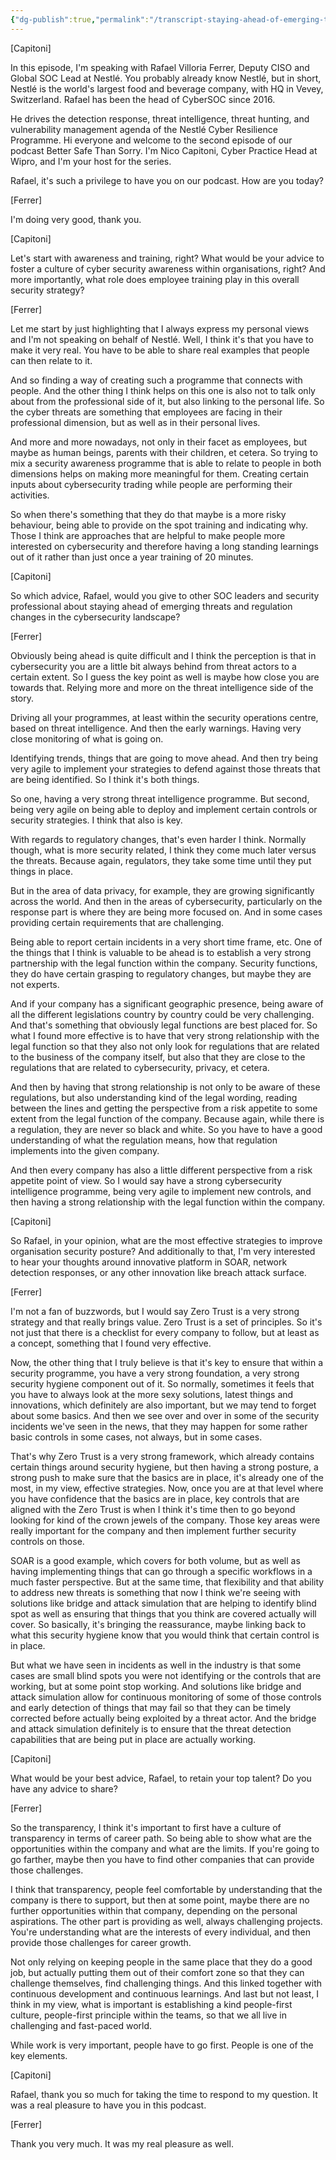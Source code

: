 ```yaml
---
{"dg-publish":true,"permalink":"/transcript-staying-ahead-of-emerging-threats-a-conversation-with-rafael-villoria-ferrer-from-nestle/"}
---
```



\[Capitoni\]

In this episode, I'm speaking with Rafael Villoria Ferrer, Deputy CISO and Global SOC Lead at Nestlé. You probably already know Nestlé, but in short, Nestlé is the world's largest food and beverage company, with HQ in Vevey, Switzerland. Rafael has been the head of CyberSOC since 2016.

He drives the detection response, threat intelligence, threat hunting, and vulnerability management agenda of the Nestlé Cyber Resilience Programme. Hi everyone and welcome to the second episode of our podcast Better Safe Than Sorry. I'm Nico Capitoni, Cyber Practice Head at Wipro, and I'm your host for the series.

Rafael, it's such a privilege to have you on our podcast. How are you today?

  

\[Ferrer\]

I'm doing very good, thank you.

\[Capitoni\]

Let's start with awareness and training, right? What would be your advice to foster a culture of cyber security awareness within organisations, right? And more importantly, what role does employee training play in this overall security strategy?

\[Ferrer\]

Let me start by just highlighting that I always express my personal views and I'm not speaking on behalf of Nestlé. Well, I think it's that you have to make it very real. You have to be able to share real examples that people can then relate to it.

And so finding a way of creating such a programme that connects with people. And the other thing I think helps on this one is also not to talk only about from the professional side of it, but also linking to the personal life. So the cyber threats are something that employees are facing in their professional dimension, but as well as in their personal lives.

And more and more nowadays, not only in their facet as employees, but maybe as human beings, parents with their children, et cetera. So trying to mix a security awareness programme that is able to relate to people in both dimensions helps on making more meaningful for them. Creating certain inputs about cybersecurity trading while people are performing their activities.

So when there's something that they do that maybe is a more risky behaviour, being able to provide on the spot training and indicating why. Those I think are approaches that are helpful to make people more interested on cybersecurity and therefore having a long standing learnings out of it rather than just once a year training of 20 minutes.

\[Capitoni\]

So which advice, Rafael, would you give to other SOC leaders and security professional about staying ahead of emerging threats and regulation changes in the cybersecurity landscape?

\[Ferrer\]

Obviously being ahead is quite difficult and I think the perception is that in cybersecurity you are a little bit always behind from threat actors to a certain extent. So I guess the key point as well is maybe how close you are towards that. Relying more and more on the threat intelligence side of the story.

Driving all your programmes, at least within the security operations centre, based on threat intelligence. And then the early warnings. Having very close monitoring of what is going on.

Identifying trends, things that are going to move ahead. And then try being very agile to implement your strategies to defend against those threats that are being identified. So I think it's both things.

So one, having a very strong threat intelligence programme. But second, being very agile on being able to deploy and implement certain controls or security strategies. I think that also is key.

With regards to regulatory changes, that's even harder I think. Normally though, what is more security related, I think they come much later versus the threats. Because again, regulators, they take some time until they put things in place.

But in the area of data privacy, for example, they are growing significantly across the world. And then in the areas of cybersecurity, particularly on the response part is where they are being more focused on. And in some cases providing certain requirements that are challenging.

Being able to report certain incidents in a very short time frame, etc. One of the things that I think is valuable to be ahead is to establish a very strong partnership with the legal function within the company. Security functions, they do have certain grasping to regulatory changes, but maybe they are not experts.

And if your company has a significant geographic presence, being aware of all the different legislations country by country could be very challenging. And that's something that obviously legal functions are best placed for. So what I found more effective is to have that very strong relationship with the legal function so that they also not only look for regulations that are related to the business of the company itself, but also that they are close to the regulations that are related to cybersecurity, privacy, et cetera.

And then by having that strong relationship is not only to be aware of these regulations, but also understanding kind of the legal wording, reading between the lines and getting the perspective from a risk appetite to some extent from the legal function of the company. Because again, while there is a regulation, they are never so black and white. So you have to have a good understanding of what the regulation means, how that regulation implements into the given company.

And then every company has also a little different perspective from a risk appetite point of view. So I would say have a strong cybersecurity intelligence programme, being very agile to implement new controls, and then having a strong relationship with the legal function within the company.

\[Capitoni\]

So Rafael, in your opinion, what are the most effective strategies to improve organisation security posture? And additionally to that, I'm very interested to hear your thoughts around innovative platform in SOAR, network detection responses, or any other innovation like breach attack surface.

\[Ferrer\]

I'm not a fan of buzzwords, but I would say Zero Trust is a very strong strategy and that really brings value. Zero Trust is a set of principles. So it's not just that there is a checklist for every company to follow, but at least as a concept, something that I found very effective.

Now, the other thing that I truly believe is that it's key to ensure that within a security programme, you have a very strong foundation, a very strong security hygiene component out of it. So normally, sometimes it feels that you have to always look at the more sexy solutions, latest things and innovations, which definitely are also important, but we may tend to forget about some basics. And then we see over and over in some of the security incidents we've seen in the news, that they may happen for some rather basic controls in some cases, not always, but in some cases.

That's why Zero Trust is a very strong framework, which already contains certain things around security hygiene, but then having a strong posture, a strong push to make sure that the basics are in place, it's already one of the most, in my view, effective strategies. Now, once you are at that level where you have confidence that the basics are in place, key controls that are aligned with the Zero Trust is when I think it's time then to go beyond looking for kind of the crown jewels of the company. Those key areas were really important for the company and then implement further security controls on those.

SOAR is a good example, which covers for both volume, but as well as having implementing things that can go through a specific workflows in a much faster perspective. But at the same time, that flexibility and that ability to address new threats is something that now I think we're seeing with solutions like bridge and attack simulation that are helping to identify blind spot as well as ensuring that things that you think are covered actually will cover. So basically, it's bringing the reassurance, maybe linking back to what this security hygiene know that you would think that certain control is in place.

But what we have seen in incidents as well in the industry is that some cases are small blind spots you were not identifying or the controls that are working, but at some point stop working. And solutions like bridge and attack simulation allow for continuous monitoring of some of those controls and early detection of things that may fail so that they can be timely corrected before actually being exploited by a threat actor. And the bridge and attack simulation definitely is to ensure that the threat detection capabilities that are being put in place are actually working.

\[Capitoni\]

What would be your best advice, Rafael, to retain your top talent? Do you have any advice to share?

\[Ferrer\]

So the transparency, I think it's important to first have a culture of transparency in terms of career path. So being able to show what are the opportunities within the company and what are the limits. If you're going to go farther, maybe then you have to find other companies that can provide those challenges.

I think that transparency, people feel comfortable by understanding that the company is there to support, but then at some point, maybe there are no further opportunities within that company, depending on the personal aspirations. The other part is providing as well, always challenging projects. You're understanding what are the interests of every individual, and then provide those challenges for career growth.

Not only relying on keeping people in the same place that they do a good job, but actually putting them out of their comfort zone so that they can challenge themselves, find challenging things. And this linked together with continuous development and continuous learnings. And last but not least, I think in my view, what is important is establishing a kind people-first culture, people-first principle within the teams, so that we all live in challenging and fast-paced world.

While work is very important, people have to go first. People is one of the key elements.

\[Capitoni\]

Rafael, thank you so much for taking the time to respond to my question. It was a real pleasure to have you in this podcast.

\[Ferrer\]

Thank you very much. It was my real pleasure as well.